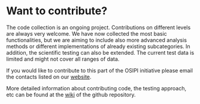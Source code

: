 # Want to contribute?

The code collection is an ongoing project. Contributions on different levels are always very welcome.
We have now collected the most basic functionalities, but we are aiming to include also more advanced analysis methods or different implementations of already existing subcategories.
In addition, the scientific testing can also be extended. The current test data is limited and might not cover all ranges of data. 

If you would like to contribute to this part of the OSIPI initiative please email the contacts listed on our [website](https://www.osipi.org/task-force-2-3/).

More detailed information about contributing code, the testing approach, etc can be found at the [wiki](https://github.com/OSIPI/DCE-DSC-MRI_CodeCollection/wiki) of the github repository.
